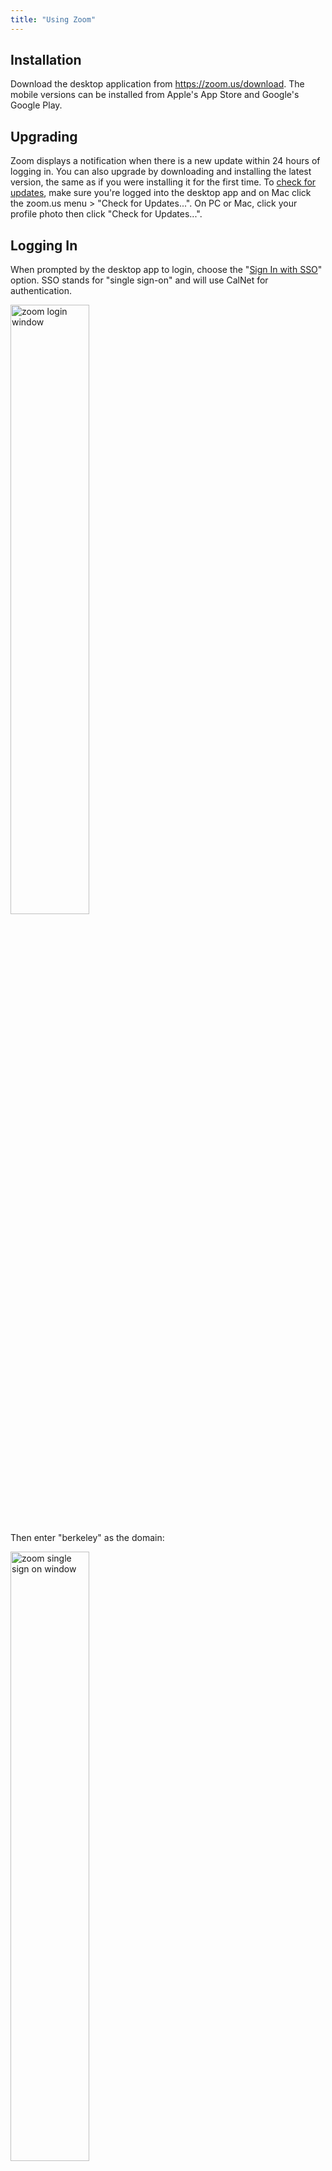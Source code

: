 ```yaml
---
title: "Using Zoom"
---
```

## Installation

Download the desktop application from https://zoom.us/download. The
mobile versions can be installed from Apple's App Store and Google's
Google Play.

## Upgrading

Zoom displays a notification when there is a new update within 24 hours
of logging in. You can also upgrade by downloading and installing the
latest version, the same as if you were installing it for the first
time. To [check for
updates](https://support.zoom.us/hc/en-us/articles/201362233-Where-Do-I-Download-The-Latest-Version-),
make sure you're logged into the desktop app and on Mac click the
zoom.us menu \> "Check for Updates...". On PC or Mac, click your profile
photo then click "Check for Updates...".

## Logging In

When prompted by the desktop app to login, choose the "[Sign In with
SSO](https://support.zoom.us/hc/en-us/articles/201363003-Getting-Started-with-SSO)"
option. SSO stands for "single sign-on" and will use CalNet for
authentication.

<img src="/sites/default/files/uploads/zoom-login.png"
style="width:50.0%;height:50.0%" alt="zoom login window" />

Then enter "berkeley" as the domain:

<img src="/sites/default/files/uploads/zoom-sso.png"
style="width:50.0%;height:50.0%" alt="zoom single sign on window" />

## Settings

You can configure some Zoom settings within the [desktop or mobile
applications](https://support.zoom.us/hc/en-us/articles/201362623-Changing-settings-in-the-desktop-client-or-mobile-app).
Other preferences must be set online under
https://berkeley.zoom.us/profile. Some of the settings can be
dynamically altered during the meeting, however others require that you
stop and restart the meeting.

## Profile

At https://berkeley.zoom.us/profile, if you set "Personal Link" for an
easy to remember URL for your meetings, do not use it for your courses
because it becomes an easier target for zoom bombers.

## Instructional Settings

The settings below can be changed at
<https://berkeley.zoom.us/profile/setting>, and may be most useful when
hosting course-based meetings.

### Under Settings \> Meeting \> Schedule Meeting

- Turn off "Participants video" to start meetings with participant video
  off. Participants can change this during the meeting.
- Turn on "Only authenticated users can join meetings" and "Only
  authenticated users can join meetings from Web client" to accurately
  identify participants. This prevents people without campus accounts
  from joining meetings. It is not appropriate if you are intentionally
  hosting participants who do not have campus accounts such as external
  collaborators. If you enable this, you may wish to also enable the
  equivalent option for recordings, documented below.
- Turn on "Require a password when scheduling new meetings". This can
  provide some additional security, though once the meeting password is
  shared via the Zoom invitation, there is a greater chance that it can
  be shared to those who have not been invited by you.
- Turn on "Mute participants upon entry".

### Under Settings \> Meeting \> In Meeting (Basic)

- Turn off "Play sound when participants join or leave".
- Set "Screen sharing" \> "Who can share?" to "Host Only" if you want to
  prevent all participants from sharing.
- Turn off "Allow participants to rename themselves". (as of Zoom
  4.6.10)

### Under Settings \> Recording

- Turn on "Automatic recording" if you always want to record meetings
  that you host.
- Turn on "Only authenticated users can view cloud recordings"

## Additional Resources

- [Settings for Preventing
  Zoom-Bombing](https://security.berkeley.edu/resources/cybersecurity-and-covid-19/settings-preventing-zoom-bombing) \[IST\]
- [Securing Zoom
  Recordings](https://security.berkeley.edu/resources/cybersecurity-and-covid-19/securing-zoom-recordings) \[IST\]
- [Toolkit for Creating a Healthy Virtual
  Environment](https://diversity.berkeley.edu/creating-healthy-virtual-environment-toolkit)
  \[Division of Equity and Inclusion\]
- [Zoom and
  Accessibility](https://www.ucop.edu/electronic-accessibility/web-developers/productivity-tools/accessibility-with-zoom.html)
  \[UCOP\]
